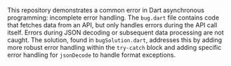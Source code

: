 This repository demonstrates a common error in Dart asynchronous programming: incomplete error handling. The `bug.dart` file contains code that fetches data from an API, but only handles errors during the API call itself.  Errors during JSON decoding or subsequent data processing are not caught. The solution, found in `bugSolution.dart`, addresses this by adding more robust error handling within the `try-catch` block and adding specific error handling for `jsonDecode` to handle format exceptions.